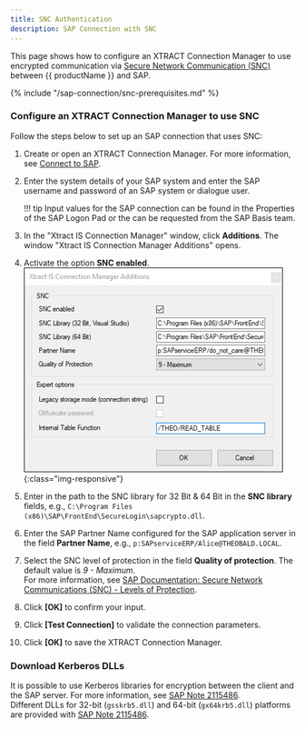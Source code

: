 ```yaml
---
title: SNC Authentication
description: SAP Connection with SNC
---
```


This page shows how to configure an XTRACT Connection Manager to use encrypted communication via [Secure Network Communication (SNC)](https://help.sap.com/doc/saphelp_nw73ehp1/7.31.19/en-US/e6/56f466e99a11d1a5b00000e835363f/content.htm?no_cache=true) between {{ productName }} and SAP.

{% include "/sap-connection/snc-prerequisites.md" %}

### Configure an XTRACT Connection Manager to use SNC

Follow the steps below to set up an SAP connection that uses SNC:

1. Create or open an XTRACT Connection Manager. For more information, see [Connect to SAP](index.md#connect-to-sap).
2. Enter the system details of your SAP system and enter the SAP username and password of an SAP system or dialogue user.  

	!!! tip
		Input values for the SAP connection can be found in the Properties of the SAP Logon Pad or the can be requested from the SAP Basis team.
	
3. In the "Xtract IS Connection Manager" window, click **Additions**. The window "Xtract IS Connection Manager Additions" opens.
4. Activate the option **SNC enabled**.<br>
![SNC](../../assets/images/xis/documentation/sap-connection/snc-connection-manager.png){:class="img-responsive"}
5. Enter in the path to the SNC library for 32 Bit & 64 Bit in the **SNC library** fields, e.g., `C:\Program Files (x86)\SAP\FrontEnd\SecureLogin\sapcrypto.dll`.
6. Enter the SAP Partner Name configured for the SAP application server in the field **Partner Name**, e.g., `p:SAPserviceERP/Alice@THEOBALD.LOCAL`.
7. Select the SNC level of protection in the field **Quality of protection**. The default value is *9 - Maximum*. <br>
For more information, see [SAP Documentation: Secure Network Communications (SNC) - Levels of Protection](https://help.sap.com/docs/SAP_NETWEAVER_701/6f3e0bea6c4b101484fcf5305b4d624b/e656f466e99a11d1a5b00000e835363f.html?version=7.01.22#levels-of-protection).
8. Click **[OK]** to confirm your input.
9. Click **[Test Connection]** to validate the connection parameters. 
10. Click **[OK]** to save the XTRACT Connection Manager.

### Download Kerberos DLLs

It is possible to use Kerberos libraries for encryption between the client and the SAP server.
For more information, see [SAP Note 2115486](https://launchpad.support.sap.com/#/notes/2115486). <br>
Different DLLs for 32-bit (`gsskrb5.dll`) and 64-bit (`gx64krb5.dll`) platforms are provided with [SAP Note 2115486](https://launchpad.support.sap.com/#/notes/2115486).


